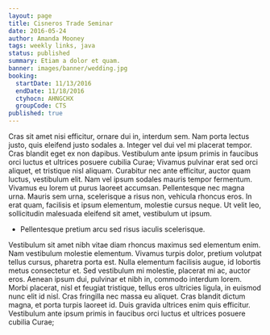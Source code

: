 ```yaml
---
layout: page
title: Cisneros Trade Seminar
date: 2016-05-24
author: Amanda Mooney
tags: weekly links, java
status: published
summary: Etiam a dolor et quam.
banner: images/banner/wedding.jpg
booking:
  startDate: 11/13/2016
  endDate: 11/18/2016
  ctyhocn: AHNGCHX
  groupCode: CTS
published: true
---
```

Cras sit amet nisi efficitur, ornare dui in, interdum sem. Nam porta lectus justo, quis eleifend justo sodales a. Integer vel dui vel mi placerat tempor. Cras blandit eget ex non dapibus. Vestibulum ante ipsum primis in faucibus orci luctus et ultrices posuere cubilia Curae; Vivamus pulvinar erat sed orci aliquet, et tristique nisl aliquam. Curabitur nec ante efficitur, auctor quam luctus, vestibulum elit. Nam vel ipsum sodales mauris tempor fermentum. Vivamus eu lorem ut purus laoreet accumsan. Pellentesque nec magna urna. Mauris sem urna, scelerisque a risus non, vehicula rhoncus eros. In erat quam, facilisis et ipsum elementum, molestie cursus neque. Ut velit leo, sollicitudin malesuada eleifend sit amet, vestibulum ut ipsum.

* Pellentesque pretium arcu sed risus iaculis scelerisque.

Vestibulum sit amet nibh vitae diam rhoncus maximus sed elementum enim. Nam vestibulum molestie elementum. Vivamus turpis dolor, pretium volutpat tellus cursus, pharetra porta est. Nulla elementum facilisis augue, id lobortis metus consectetur et. Sed vestibulum mi molestie, placerat mi ac, auctor eros. Aenean ipsum dui, pulvinar et nibh in, commodo interdum lorem. Morbi placerat, nisl et feugiat tristique, tellus eros ultricies ligula, in euismod nunc elit id nisl. Cras fringilla nec massa eu aliquet. Cras blandit dictum magna, et porta turpis laoreet id. Duis gravida ultrices enim quis efficitur. Vestibulum ante ipsum primis in faucibus orci luctus et ultrices posuere cubilia Curae;
